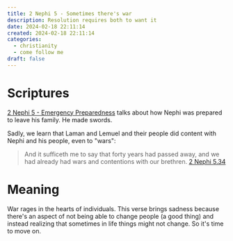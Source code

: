 ```yaml
---
title: 2 Nephi 5 - Sometimes there's war
description: Resolution requires both to want it
date: 2024-02-18 22:11:14
created: 2024-02-18 22:11:14
categories:
  - christianity
  - come follow me
draft: false
---
```

# Scriptures
[2 Nephi 5 - Emergency Preparedness](../2-nephi-5-emergency-preparedness.md) talks about how Nephi was prepared to leave his family. He made swords. 

Sadly, we learn that Laman and Lemuel and their people did content with Nephi and his people, even to "wars":

> And it sufficeth me to say that forty years had passed away, and we had already had wars and contentions with our brethren.
> [2 Nephi 5.34](../scriptures/2-nephi-5.34)

# Meaning

War rages in the hearts of individuals. This verse brings sadness because there's an aspect of not being able to change people (a good thing) and instead realizing that sometimes in life things might not change. So it's time to move on. 